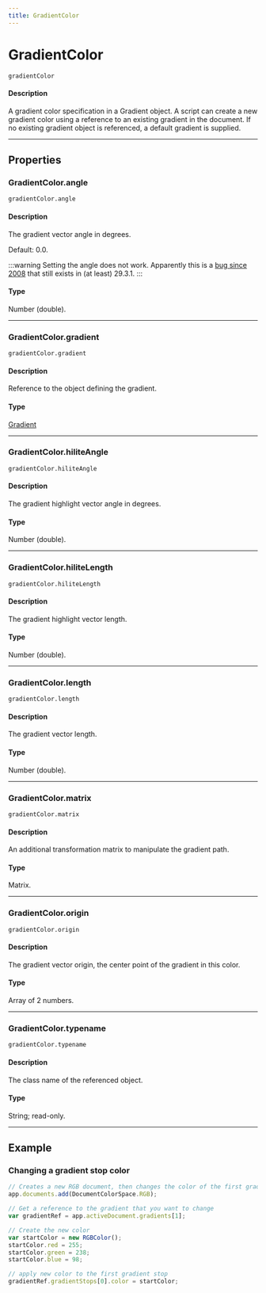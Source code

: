 ```yaml
---
title: GradientColor
---
```

# GradientColor

`gradientColor`

#### Description

A gradient color specification in a Gradient object. A script can create a new gradient color using a reference to an existing gradient in the document. If no existing gradient object is referenced, a default gradient is supplied.

---

## Properties

### GradientColor.angle

`gradientColor.angle`

#### Description

The gradient vector angle in degrees.

Default: 0.0.

:::warning
Setting the angle does not work. Apparently this is a [bug since 2008](https://community.adobe.com/t5/illustrator-discussions/unable-to-change-angle-of-gradient/m-p/11759125) that still exists in (at least) 29.3.1.
:::


#### Type

Number (double).

---

### GradientColor.gradient

`gradientColor.gradient`

#### Description

Reference to the object defining the gradient.

#### Type

[Gradient](.././Gradient)

---

### GradientColor.hiliteAngle

`gradientColor.hiliteAngle`

#### Description

The gradient highlight vector angle in degrees.

#### Type

Number (double).

---

### GradientColor.hiliteLength

`gradientColor.hiliteLength`

#### Description

The gradient highlight vector length.

#### Type

Number (double).

---

### GradientColor.length

`gradientColor.length`

#### Description

The gradient vector length.

#### Type

Number (double).

---

### GradientColor.matrix

`gradientColor.matrix`

#### Description

An additional transformation matrix to manipulate the gradient path.

#### Type

Matrix.

---

### GradientColor.origin

`gradientColor.origin`

#### Description

The gradient vector origin, the center point of the gradient in this color.

#### Type

Array of 2 numbers.

---

### GradientColor.typename

`gradientColor.typename`

#### Description

The class name of the referenced object.

#### Type

String; read-only.

---

## Example

### Changing a gradient stop color

```javascript
// Creates a new RGB document, then changes the color of the first gradient stop of an indexed gradient
app.documents.add(DocumentColorSpace.RGB);

// Get a reference to the gradient that you want to change
var gradientRef = app.activeDocument.gradients[1];

// Create the new color
var startColor = new RGBColor();
startColor.red = 255;
startColor.green = 238;
startColor.blue = 98;

// apply new color to the first gradient stop
gradientRef.gradientStops[0].color = startColor;
```
